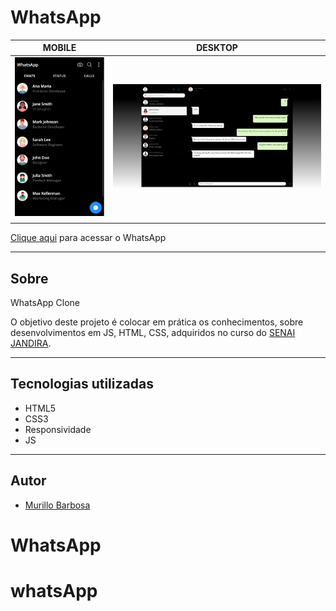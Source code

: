 # WhatsApp

|      MOBILE         |          DESKTOP       |
|:-------------------:|:-----------------------:
|![](./img/captura-mobile.png)|![](./img/captura-whatsApp.png)|
|                     |                        |


[Clique aqui](https://murillobarbosa.github.io/WhatsApp/) para acessar o WhatsApp

---

## Sobre
WhatsApp Clone

O objetivo deste projeto é colocar em prática os conhecimentos, sobre desenvolvimentos em JS, HTML, CSS, adquiridos no curso do [SENAI JANDIRA](https://jandira.sp.senai.br/).

---

## Tecnologias utilizadas 
- HTML5
- CSS3
- Responsividade
- JS

---
## Autor
- [Murillo Barbosa](https://github.com/murillobarbosa)
# WhatsApp
# whatsApp
